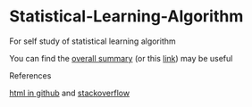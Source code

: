 # Statistical-Learning-Algorithm
For self study of statistical learning algorithm

You can find the
[overall summary](https://cdn.rawgit.com/zhongjzsb/Statistical-Learning-Algorithm/master/Overall%20Summary.nb.html)
(or this [link](http://htmlpreview.github.io/?https://github.com/zhongjzsb/Statistical-Learning-Algorithm/blob/master/Overall%20Summary.nb.html))
may be useful


References

[html in github](http://michaelcrump.net/how-to-run-html-files-in-your-browser-from-github/)
and
[stackoverflow](http://stackoverflow.com/questions/8446218/how-to-see-an-html-page-on-github-as-a-normal-rendered-html-page-to-see-preview)
